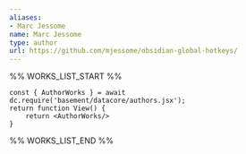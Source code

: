 ```yaml
---
aliases:
- Marc Jessome
name: Marc Jessome
type: author
url: https://github.com/mjessome/obsidian-global-hotkeys/
---
```



%% WORKS_LIST_START %%

```datacorejsx
const { AuthorWorks } = await dc.require('basement/datacore/authors.jsx');
return function View() {
    return <AuthorWorks/>
}
```
%% WORKS_LIST_END %%